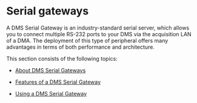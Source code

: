 # Serial gateways

A DMS Serial Gateway is an industry-standard serial server, which allows you to connect multiple RS-232 ports to your DMS via the acquisition LAN of a DMA. The deployment of this type of peripheral offers many advantages in terms of both performance and architecture.

This section consists of the following topics:

- [About DMS Serial Gateways](About_DMS_Serial_Gateways.md)

- [Features of a DMS Serial Gateway](Features_of_a_DMS_Serial_Gateway.md)

- [Using a DMS Serial Gateway](Using_a_DMS_Serial_Gateway.md)
